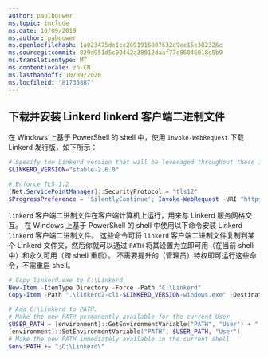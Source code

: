 ```yaml
---
author: paulbouwer
ms.topic: include
ms.date: 10/09/2019
ms.author: pabouwer
ms.openlocfilehash: 1a023475de1ce2891916807632d9ee15e382326c
ms.sourcegitcommit: 829d951d5c90442a38012daaf77e86046018e5b9
ms.translationtype: MT
ms.contentlocale: zh-CN
ms.lasthandoff: 10/09/2020
ms.locfileid: "81735887"
---
```

## <a name="download-and-install-the-linkerd-linkerd-client-binary"></a>下载并安装 Linkerd linkerd 客户端二进制文件

在 Windows 上基于 PowerShell 的 shell 中，使用 `Invoke-WebRequest` 下载 Linkerd 发行版，如下所示：

```powershell
# Specify the Linkerd version that will be leveraged throughout these instructions
$LINKERD_VERSION="stable-2.6.0"

# Enforce TLS 1.2
[Net.ServicePointManager]::SecurityProtocol = "tls12"
$ProgressPreference = 'SilentlyContinue'; Invoke-WebRequest -URI "https://github.com/linkerd/linkerd2/releases/download/$LINKERD_VERSION/linkerd2-cli-$LINKERD_VERSION-windows.exe" -OutFile "linkerd2-cli-$LINKERD_VERSION-windows.exe"
```

`linkerd` 客户端二进制文件在客户端计算机上运行，用来与 Linkerd 服务网格交互。 在 Windows 上基于 PowerShell 的 shell 中使用以下命令安装 Linkerd `linkerd` 客户端二进制文件。 这些命令可将 `linkerd` 客户端二进制文件复制到某个 Linkerd 文件夹，然后你就可以通过 `PATH` 将其设置为立即可用（在当前 shell 中）和永久可用（跨 shell 重启）。 不需要提升的（管理员）特权即可运行这些命令，不需重启 shell。

```powershell
# Copy linkerd.exe to C:\Linkerd
New-Item -ItemType Directory -Force -Path "C:\Linkerd"
Copy-Item -Path ".\linkerd2-cli-$LINKERD_VERSION-windows.exe" -Destination "C:\Linkerd\linkerd.exe"

# Add C:\Linkerd to PATH. 
# Make the new PATH permanently available for the current User
$USER_PATH = [environment]::GetEnvironmentVariable("PATH", "User") + ";C:\Linkerd\"
[environment]::SetEnvironmentVariable("PATH", $USER_PATH, "User")
# Make the new PATH immediately available in the current shell
$env:PATH += ";C:\Linkerd\"
```
